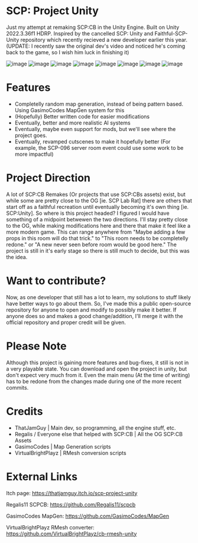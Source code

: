 # SCP: Project Unity
Just my attempt at remaking SCP:CB in the Unity Engine. Built on Unity 2022.3.36f1 HDRP.
Inspired by the cancelled SCP: Unity and Faithful-SCP-Unity repository which recently recieved a new developer earlier this year. (UPDATE: I recently saw the original dev's video and noticed he's coming back to the game, so I wish him luck in finishing it)

![image](https://github.com/ThatJamGuy/scp-project-unity/assets/81861785/e7ecb7a5-0716-4f52-bb47-f14f1c823e21)
![image](https://github.com/ThatJamGuy/scp-project-unity/assets/81861785/f0d66d81-5d98-4cb9-8de3-4599814ca344)
![image](https://github.com/ThatJamGuy/scp-project-unity/assets/81861785/94ee85fb-139c-46d6-96bc-acee2ca9fc60)
![image](https://github.com/ThatJamGuy/scp-project-unity/assets/81861785/1638dfdc-4578-46bd-8a8c-25c20397141b)
![image](https://github.com/ThatJamGuy/scp-project-unity/assets/81861785/45109bba-5026-4c12-b7fe-4b9a5cd07bcd)
![image](https://github.com/ThatJamGuy/scp-project-unity/assets/81861785/6c274c8c-3bd0-4b4e-8c16-7a2a8b93d674)
![image](https://github.com/ThatJamGuy/scp-project-unity/assets/81861785/057c94ee-6e05-4954-893e-c97586f05422)
![image](https://github.com/ThatJamGuy/scp-project-unity/assets/81861785/ca2be39f-4ebb-4fca-80e7-14bd6d9e6b96)

# Features
- Completelly random map generation, instead of being pattern based. Using GasimoCodes MapGen system for this
- (Hopefully) Better written code for easier modifications
- Eventually, better and more realistic AI systems
- Eventually, maybe even support for mods, but we'll see where the project goes.
- Eventually, revamped cutscenes to make it hopefully better (For example, the SCP-096 server room event could use some work to be more impactful)

# Project Direction
A lot of SCP:CB Remakes (Or projects that use SCP:CBs assets) exist, but while some are pretty close to the OG [ie. SCP Lab Rat] there are others that start off as a faithful recreation until eventually becoming it's own thing [ie. SCP:Unity]. So where is this project headed? I figured I would have something of a midpoint betwewen the two directions. I'll stay pretty close to the OG, while making modifications here and there that make it feel like a more modern game. This can range anywhere from "Maybe adding a few props in this room will do that trick." to "This room needs to be completelly redone." or "A new never seen before room would be good here." The project is still in it's early stage so there is still much to decide, but this was the idea.

# Want to contribute?
Now, as one developer that still has a lot to learn, my solutions to stuff likely have better ways to go about them. So, I've made this a public open-source repository for anyone to open and modify to possibly make it better. If anyone does so and makes a good change/addition, I'll merge it with the official repository and proper credit will be given.

# Please Note
Although this project is gaining more features and bug-fixes, it still is not in a very playable state. You can download and open the project in unity, but don't expect very much from it. Even the main menu (At the time of writing) has to be redone from the changes made during one of the more recent commits.

# Credits
- ThatJamGuy | Main dev, so programming, all the engine stuff, etc.
- Regalis / Everyone else that helped with SCP:CB | All the OG SCP:CB Assets
- GasimoCodes | Map Generation scripts
- VirtualBrightPlayz | RMesh conversion scripts

# External Links
Itch page: https://thatjamguy.itch.io/scp-project-unity

Regalis11 SCPCB: https://github.com/Regalis11/scpcb

GasimoCodes MapGen: https://github.com/GasimoCodes/MapGen

VirtualBrightPlayz RMesh converter: https://github.com/VirtualBrightPlayz/cb-rmesh-unity
